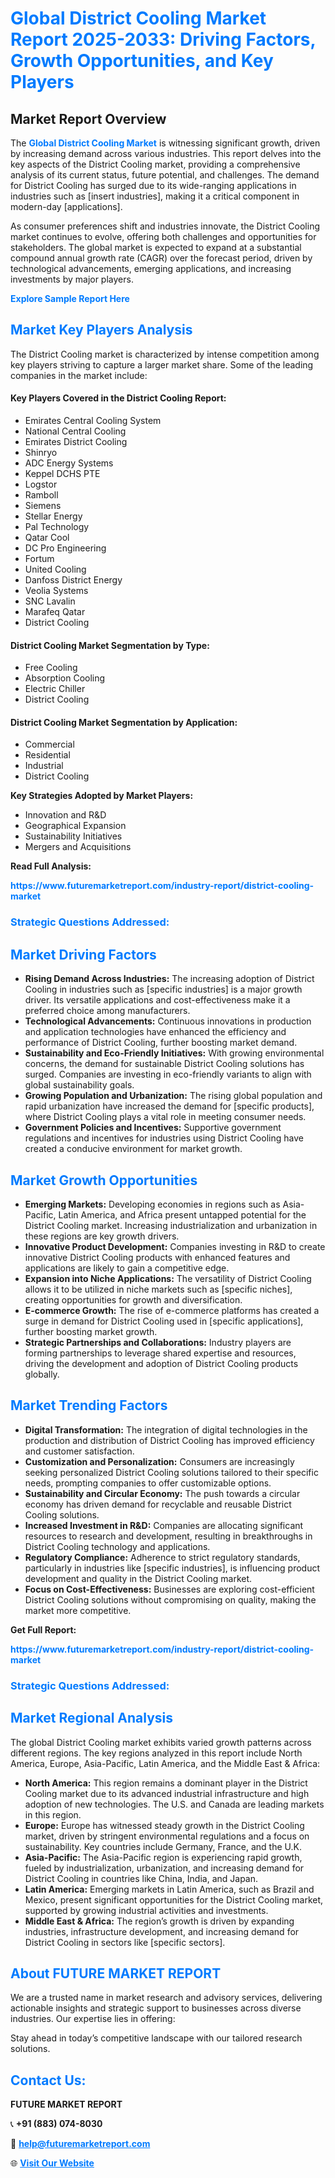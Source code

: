 <h1 style="color: #007BFF;">Global District Cooling Market Report 2025-2033: Driving Factors, Growth Opportunities, and Key Players</h1>

<section id="overview">
<h2>Market Report Overview</h2>
<p>The <a href="https://www.futuremarketreport.com/industry-report/district-cooling-market" style="color: #007BFF; text-decoration: none;"><strong>Global District Cooling Market</strong></a> is witnessing significant growth, driven by increasing demand across various industries. This report delves into the key aspects of the District Cooling market, providing a comprehensive analysis of its current status, future potential, and challenges. The demand for District Cooling has surged due to its wide-ranging applications in industries such as [insert industries], making it a critical component in modern-day [applications].</p>
<p>As consumer preferences shift and industries innovate, the District Cooling market continues to evolve, offering both challenges and opportunities for stakeholders. The global market is expected to expand at a substantial compound annual growth rate (CAGR) over the forecast period, driven by technological advancements, emerging applications, and increasing investments by major players.</p>
</section>

<section id="overview">
<p><a href="https://www.futuremarketreport.com/request-sample/reportId=99623" style="color: #007BFF; text-decoration: none;"><strong>Explore Sample Report Here</strong></a></p>
</section>

<section id="key-players">
<h2 style="color: #007BFF;">Market Key Players Analysis</h2>
<p>The District Cooling market is characterized by intense competition among key players striving to capture a larger market share. Some of the leading companies in the market include:</p>
<h4>Key Players Covered in the District Cooling Report:</h4>
<ul><li>Emirates Central Cooling System</li><li>National Central Cooling</li><li>Emirates District Cooling</li><li>Shinryo</li><li>ADC Energy Systems</li><li>Keppel DCHS PTE</li><li>Logstor</li><li>Ramboll</li><li>Siemens</li><li>Stellar Energy</li><li>Pal Technology</li><li>Qatar Cool</li><li>DC Pro Engineering</li><li>Fortum</li><li>United Cooling</li><li>Danfoss District Energy</li><li>Veolia Systems</li><li>SNC Lavalin</li><li>Marafeq Qatar</li><li>District Cooling</li></ul>
<h4>District Cooling Market Segmentation by Type:</h4>
<ul><li>Free Cooling</li><li>Absorption Cooling</li><li>Electric Chiller</li><li>District Cooling</li></ul>

<h4>District Cooling Market Segmentation by Application:</h4>
<ul><li>Commercial</li><li>Residential</li><li>Industrial</li><li>District Cooling</li></ul>
<p><strong>Key Strategies Adopted by Market Players:</strong></p>
<ul>
<li>Innovation and R&D</li>
<li>Geographical Expansion</li>
<li>Sustainability Initiatives</li>
<li>Mergers and Acquisitions</li>
</ul>
</section>

<section>
<p><strong>Read Full Analysis: </strong></p><a href="https://www.futuremarketreport.com/industry-report/district-cooling-market" style="color: #007BFF; text-decoration: none;"><strong>https://www.futuremarketreport.com/industry-report/district-cooling-market</strong></a>
<h3 style="color: #007BFF;">Strategic Questions Addressed:</h3>
</section>

<section id="driving-factors">
<h2 style="color: #007BFF;">Market Driving Factors</h2>
<ul>
<li><strong>Rising Demand Across Industries:</strong> The increasing adoption of District Cooling in industries such as [specific industries] is a major growth driver. Its versatile applications and cost-effectiveness make it a preferred choice among manufacturers.</li>
<li><strong>Technological Advancements:</strong> Continuous innovations in production and application technologies have enhanced the efficiency and performance of District Cooling, further boosting market demand.</li>
<li><strong>Sustainability and Eco-Friendly Initiatives:</strong> With growing environmental concerns, the demand for sustainable District Cooling solutions has surged. Companies are investing in eco-friendly variants to align with global sustainability goals.</li>
<li><strong>Growing Population and Urbanization:</strong> The rising global population and rapid urbanization have increased the demand for [specific products], where District Cooling plays a vital role in meeting consumer needs.</li>
<li><strong>Government Policies and Incentives:</strong> Supportive government regulations and incentives for industries using District Cooling have created a conducive environment for market growth.</li>
</ul>
</section>

<section id="growth-opportunities">
<h2 style="color: #007BFF;">Market Growth Opportunities</h2>
<ul>
<li><strong>Emerging Markets:</strong> Developing economies in regions such as Asia-Pacific, Latin America, and Africa present untapped potential for the District Cooling market. Increasing industrialization and urbanization in these regions are key growth drivers.</li>
<li><strong>Innovative Product Development:</strong> Companies investing in R&D to create innovative District Cooling products with enhanced features and applications are likely to gain a competitive edge.</li>
<li><strong>Expansion into Niche Applications:</strong> The versatility of District Cooling allows it to be utilized in niche markets such as [specific niches], creating opportunities for growth and diversification.</li>
<li><strong>E-commerce Growth:</strong> The rise of e-commerce platforms has created a surge in demand for District Cooling used in [specific applications], further boosting market growth.</li>
<li><strong>Strategic Partnerships and Collaborations:</strong> Industry players are forming partnerships to leverage shared expertise and resources, driving the development and adoption of District Cooling products globally.</li>
</ul>
</section>

<section id="trending-factors">
<h2 style="color: #007BFF;">Market Trending Factors</h2>
<ul>
<li><strong>Digital Transformation:</strong> The integration of digital technologies in the production and distribution of District Cooling has improved efficiency and customer satisfaction.</li>
<li><strong>Customization and Personalization:</strong> Consumers are increasingly seeking personalized District Cooling solutions tailored to their specific needs, prompting companies to offer customizable options.</li>
<li><strong>Sustainability and Circular Economy:</strong> The push towards a circular economy has driven demand for recyclable and reusable District Cooling solutions.</li>
<li><strong>Increased Investment in R&D:</strong> Companies are allocating significant resources to research and development, resulting in breakthroughs in District Cooling technology and applications.</li>
<li><strong>Regulatory Compliance:</strong> Adherence to strict regulatory standards, particularly in industries like [specific industries], is influencing product development and quality in the District Cooling market.</li>
<li><strong>Focus on Cost-Effectiveness:</strong> Businesses are exploring cost-efficient District Cooling solutions without compromising on quality, making the market more competitive.</li>
</ul>
</section>

<section>
<p><strong>Get Full Report: </strong></p><a href="https://www.futuremarketreport.com/industry-report/district-cooling-market" style="color: #007BFF; text-decoration: none;"><strong>https://www.futuremarketreport.com/industry-report/district-cooling-market</strong></a>
<h3 style="color: #007BFF;">Strategic Questions Addressed:</h3>
</section>


<section id="regional-analysis">
<h2 style="color: #007BFF;">Market Regional Analysis</h2>
<p>The global District Cooling market exhibits varied growth patterns across different regions. The key regions analyzed in this report include North America, Europe, Asia-Pacific, Latin America, and the Middle East & Africa:</p>
<ul>
<li><strong>North America:</strong> This region remains a dominant player in the District Cooling market due to its advanced industrial infrastructure and high adoption of new technologies. The U.S. and Canada are leading markets in this region.</li>
<li><strong>Europe:</strong> Europe has witnessed steady growth in the District Cooling market, driven by stringent environmental regulations and a focus on sustainability. Key countries include Germany, France, and the U.K.</li>
<li><strong>Asia-Pacific:</strong> The Asia-Pacific region is experiencing rapid growth, fueled by industrialization, urbanization, and increasing demand for District Cooling in countries like China, India, and Japan.</li>
<li><strong>Latin America:</strong> Emerging markets in Latin America, such as Brazil and Mexico, present significant opportunities for the District Cooling market, supported by growing industrial activities and investments.</li>
<li><strong>Middle East & Africa:</strong> The region’s growth is driven by expanding industries, infrastructure development, and increasing demand for District Cooling in sectors like [specific sectors].</li>
</ul>
</section>

<footer>
<h2 style="color: #007BFF;">About FUTURE MARKET REPORT</h2>
<p>We are a trusted name in market research and advisory services, delivering actionable insights and strategic support to businesses across diverse industries. Our expertise lies in offering:</p>

<p>Stay ahead in today’s competitive landscape with our tailored research solutions.</p>

<h2 style="color: #007BFF;">Contact Us:</h2>
<p><strong>FUTURE MARKET REPORT</strong></p>
<p>📞 <strong>+91 (883) 074-8030</strong></p>
<p>📧 <strong><a href="mailto:help@futuremarketreport.com" style="color: #007BFF;">help@futuremarketreport.com</a></strong></p>
<p>🌐 <strong><a href="https://www.futuremarketreport.com/" style="color: #007BFF;">Visit Our Website</a></strong></p>
</footer>